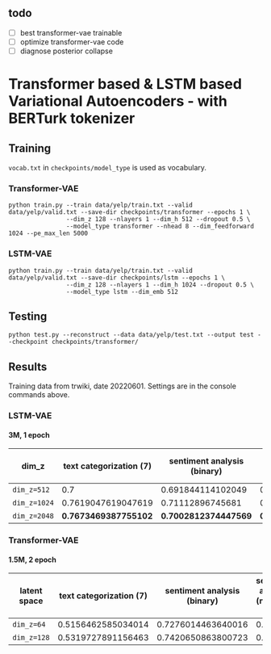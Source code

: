## todo
- [ ] best transformer-vae trainable
- [ ] optimize transformer-vae code
- [ ] diagnose posterior collapse

# Transformer based & LSTM based Variational Autoencoders - with BERTurk tokenizer
## Training
`vocab.txt` in `checkpoints/model_type` is used as vocabulary.
### Transformer-VAE
```console
python train.py --train data/yelp/train.txt --valid data/yelp/valid.txt --save-dir checkpoints/transformer --epochs 1 \  
                --dim_z 128 --nlayers 1 --dim_h 512 --dropout 0.5 \  
                --model_type transformer --nhead 8 --dim_feedforward 1024 --pe_max_len 5000
```

### LSTM-VAE
```console
python train.py --train data/yelp/train.txt --valid data/yelp/valid.txt --save-dir checkpoints/lstm --epochs 1 \  
                --dim_z 128 --nlayers 1 --dim_h 1024 --dropout 0.5 \  
                --model_type lstm --dim_emb 512 
```

## Testing
```console
python test.py --reconstruct --data data/yelp/test.txt --output test --checkpoint checkpoints/transformer/
```
## Results
Training data from trwiki, date 20220601. Settings are in the console commands above.

### LSTM-VAE
#### 3M, 1 epoch
| dim_z | text categorization (7) | sentiment analysis (binary) | sentiment analysis (neu, neg, pos) | text categorization (6)
| ------------- | ------------- | ------------- | ------------- | ------------- |
| `dim_z=512` | 0.7 | 0.691844114102049 | 0.8653333333333333 | 0.69 |
| `dim_z=1024` | 0.7619047619047619 | 0.71112896745681 | 0.882 | 0.779 |
| `dim_z=2048` | **0.7673469387755102** | **0.7002812374447569** | **0.8833333333333333** | **0.786** |

### Transformer-VAE
#### 1.5M, 2 epoch
| latent space | text categorization (7) | sentiment analysis (binary) | sentiment analysis (neu, neg, pos) | text categorization (6)
| ------------- | ------------- | ------------- | ------------- | ------------- |
| `dim_z=64` | 0.5156462585034014 | 0.7276014463640016 | 0.806 | 0.499 |
| `dim_z=128` | 0.5319727891156463 | 0.7420650863800723 | 0.828 | 0.54 |

